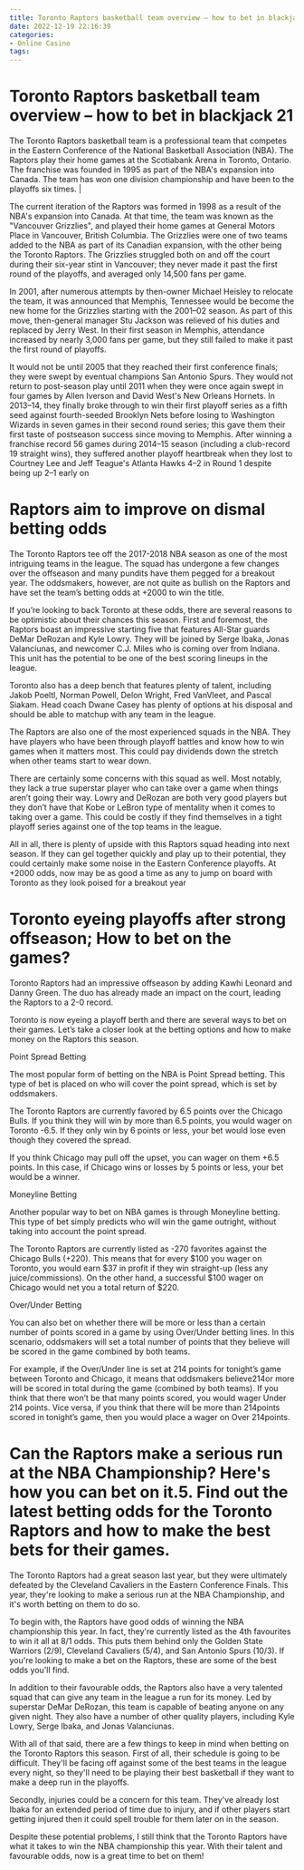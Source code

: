 ```yaml
---
title: Toronto Raptors basketball team overview – how to bet in blackjack 21
date: 2022-12-19 22:16:39
categories:
- Online Casino
tags:
---
```



#  Toronto Raptors basketball team overview – how to bet in blackjack 21

The Toronto Raptors basketball team is a professional team that competes in the Eastern Conference of the National Basketball Association (NBA). The Raptors play their home games at the Scotiabank Arena in Toronto, Ontario. The franchise was founded in 1995 as part of the NBA's expansion into Canada. The team has won one division championship and have been to the playoffs six times. |

The current iteration of the Raptors was formed in 1998 as a result of the NBA's expansion into Canada. At that time, the team was known as the "Vancouver Grizzlies", and played their home games at General Motors Place in Vancouver, British Columbia. The Grizzlies were one of two teams added to the NBA as part of its Canadian expansion, with the other being the Toronto Raptors. The Grizzlies struggled both on and off the court during their six-year stint in Vancouver; they never made it past the first round of the playoffs, and averaged only 14,500 fans per game. 

In 2001, after numerous attempts by then-owner Michael Heisley to relocate the team, it was announced that Memphis, Tennessee would be become the new home for the Grizzlies starting with the 2001–02 season. As part of this move, then-general manager Stu Jackson was relieved of his duties and replaced by Jerry West. In their first season in Memphis, attendance increased by nearly 3,000 fans per game, but they still failed to make it past the first round of playoffs. 

It would not be until 2005 that they reached their first conference finals; they were swept by eventual champions San Antonio Spurs. They would not return to post-season play until 2011 when they were once again swept in four games by Allen Iverson and David West's New Orleans Hornets. In 2013–14, they finally broke through to win their first playoff series as a fifth seed against fourth-seeded Brooklyn Nets before losing to Washington Wizards in seven games in their second round series; this gave them their first taste of postseason success since moving to Memphis. After winning a franchise record 56 games during 2014–15 season (including a club-record 19 straight wins), they suffered another playoff heartbreak when they lost to Courtney Lee and Jeff Teague's Atlanta Hawks 4–2 in Round 1 despite being up 2–1 early on

#  Raptors aim to improve on dismal betting odds

The Toronto Raptors tee off the 2017-2018 NBA season as one of the most intriguing teams in the league. The squad has undergone a few changes over the offseason and many pundits have them pegged for a breakout year. The oddsmakers, however, are not quite as bullish on the Raptors and have set the team’s betting odds at +2000 to win the title.

If you’re looking to back Toronto at these odds, there are several reasons to be optimistic about their chances this season. First and foremost, the Raptors boast an impressive starting five that features All-Star guards DeMar DeRozan and Kyle Lowry. They will be joined by Serge Ibaka, Jonas Valanciunas, and newcomer C.J. Miles who is coming over from Indiana. This unit has the potential to be one of the best scoring lineups in the league.

Toronto also has a deep bench that features plenty of talent, including Jakob Poeltl, Norman Powell, Delon Wright, Fred VanVleet, and Pascal Siakam. Head coach Dwane Casey has plenty of options at his disposal and should be able to matchup with any team in the league.

The Raptors are also one of the most experienced squads in the NBA. They have players who have been through playoff battles and know how to win games when it matters most. This could pay dividends down the stretch when other teams start to wear down.

There are certainly some concerns with this squad as well. Most notably, they lack a true superstar player who can take over a game when things aren’t going their way. Lowry and DeRozan are both very good players but they don’t have that Kobe or LeBron type of mentality when it comes to taking over a game. This could be costly if they find themselves in a tight playoff series against one of the top teams in the league.

All in all, there is plenty of upside with this Raptors squad heading into next season. If they can gel together quickly and play up to their potential, they could certainly make some noise in the Eastern Conference playoffs. At +2000 odds, now may be as good a time as any to jump on board with Toronto as they look poised for a breakout year

#  Toronto eyeing playoffs after strong offseason; How to bet on the games?

Toronto Raptors had an impressive offseason by adding Kawhi Leonard and Danny Green. The duo has already made an impact on the court, leading the Raptors to a 2-0 record.

Toronto is now eyeing a playoff berth and there are several ways to bet on their games. Let’s take a closer look at the betting options and how to make money on the Raptors this season.

Point Spread Betting

The most popular form of betting on the NBA is Point Spread betting. This type of bet is placed on who will cover the point spread, which is set by oddsmakers.

The Toronto Raptors are currently favored by 6.5 points over the Chicago Bulls. If you think they will win by more than 6.5 points, you would wager on Toronto -6.5. If they only win by 6 points or less, your bet would lose even though they covered the spread.

If you think Chicago may pull off the upset, you can wager on them +6.5 points. In this case, if Chicago wins or losses by 5 points or less, your bet would be a winner.

Moneyline Betting

Another popular way to bet on NBA games is through Moneyline betting. This type of bet simply predicts who will win the game outright, without taking into account the point spread.

The Toronto Raptors are currently listed as -270 favorites against the Chicago Bulls (+220). This means that for every $100 you wager on Toronto, you would earn $37 in profit if they win straight-up (less any juice/commissions). On the other hand, a successful $100 wager on Chicago would net you a total return of $220.

Over/Under Betting

You can also bet on whether there will be more or less than a certain number of points scored in a game by using Over/Under betting lines. In this scenario, oddsmakers will set a total number of points that they believe will be scored in the game combined by both teams.


For example, if the Over/Under line is set at 214 points for tonight’s game between Toronto and Chicago, it means that oddsmakers believe214or more will be scored in total during the game (combined by both teams). If you think that there won’t be that many points scored, you would wager Under 214 points. Vice versa, if you think that there will be more than 214points scored in tonight’s game, then you would place a wager on Over 214points.

#  Can the Raptors make a serious run at the NBA Championship? Here's how you can bet on it.5. Find out the latest betting odds for the Toronto Raptors and how to make the best bets for their games.

The Toronto Raptors had a great season last year, but they were ultimately defeated by the Cleveland Cavaliers in the Eastern Conference Finals. This year, they're looking to make a serious run at the NBA Championship, and it's worth betting on them to do so.

To begin with, the Raptors have good odds of winning the NBA championship this year. In fact, they're currently listed as the 4th favourites to win it all at 8/1 odds. This puts them behind only the Golden State Warriors (2/9), Cleveland Cavaliers (5/4), and San Antonio Spurs (10/3). If you're looking to make a bet on the Raptors, these are some of the best odds you'll find.

In addition to their favourable odds, the Raptors also have a very talented squad that can give any team in the league a run for its money. Led by superstar DeMar DeRozan, this team is capable of beating anyone on any given night. They also have a number of other quality players, including Kyle Lowry, Serge Ibaka, and Jonas Valanciunas.

With all of that said, there are a few things to keep in mind when betting on the Toronto Raptors this season. First of all, their schedule is going to be difficult. They'll be facing off against some of the best teams in the league every night, so they'll need to be playing their best basketball if they want to make a deep run in the playoffs.

Secondly, injuries could be a concern for this team. They've already lost Ibaka for an extended period of time due to injury, and if other players start getting injured then it could spell trouble for them later on in the season.

Despite these potential problems, I still think that the Toronto Raptors have what it takes to win the NBA championship this year. With their talent and favourable odds, now is a great time to bet on them!